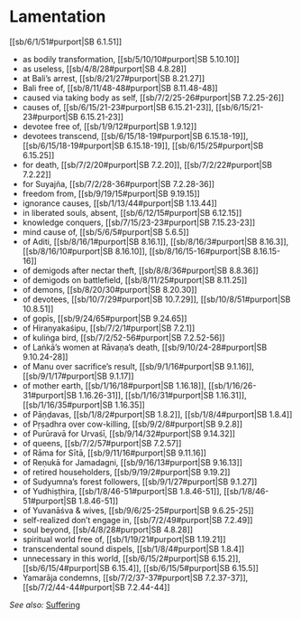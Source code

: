 # Lamentation

[[sb/6/1/51#purport|SB 6.1.51]]

* as bodily transformation, [[sb/5/10/10#purport|SB 5.10.10]]
* as useless, [[sb/4/8/28#purport|SB 4.8.28]]
* at Bali’s arrest, [[sb/8/21/27#purport|SB 8.21.27]]
* Bali free of, [[sb/8/11/48-48#purport|SB 8.11.48-48]]
* caused via taking body as self, [[sb/7/2/25-26#purport|SB 7.2.25-26]]
* causes of, [[sb/6/15/21-23#purport|SB 6.15.21-23]], [[sb/6/15/21-23#purport|SB 6.15.21-23]]
* devotee free of, [[sb/1/9/12#purport|SB 1.9.12]]
* devotees transcend, [[sb/6/15/18-19#purport|SB 6.15.18-19]], [[sb/6/15/18-19#purport|SB 6.15.18-19]], [[sb/6/15/25#purport|SB 6.15.25]]
* for death, [[sb/7/2/20#purport|SB 7.2.20]], [[sb/7/2/22#purport|SB 7.2.22]]
* for Suyajña, [[sb/7/2/28-36#purport|SB 7.2.28-36]]
* freedom from, [[sb/9/19/15#purport|SB 9.19.15]]
* ignorance causes, [[sb/1/13/44#purport|SB 1.13.44]]
* in liberated souls, absent, [[sb/6/12/15#purport|SB 6.12.15]]
* knowledge conquers, [[sb/7/15/23-23#purport|SB 7.15.23-23]]
* mind cause of, [[sb/5/6/5#purport|SB 5.6.5]]
* of Aditi, [[sb/8/16/1#purport|SB 8.16.1]], [[sb/8/16/3#purport|SB 8.16.3]], [[sb/8/16/10#purport|SB 8.16.10]], [[sb/8/16/15-16#purport|SB 8.16.15-16]]
* of demigods after nectar theft, [[sb/8/8/36#purport|SB 8.8.36]]
* of demigods on battlefield, [[sb/8/11/25#purport|SB 8.11.25]]
* of demons, [[sb/8/20/30#purport|SB 8.20.30]]
* of devotees, [[sb/10/7/29#purport|SB 10.7.29]], [[sb/10/8/51#purport|SB 10.8.51]]
* of gopīs, [[sb/9/24/65#purport|SB 9.24.65]]
* of Hiraṇyakaśipu, [[sb/7/2/1#purport|SB 7.2.1]]
* of kuliṅga bird, [[sb/7/2/52-56#purport|SB 7.2.52-56]]
* of Laṅkā’s women at Rāvaṇa’s death, [[sb/9/10/24-28#purport|SB 9.10.24-28]]
* of Manu over sacrifice’s result, [[sb/9/1/16#purport|SB 9.1.16]], [[sb/9/1/17#purport|SB 9.1.17]]
* of mother earth, [[sb/1/16/18#purport|SB 1.16.18]], [[sb/1/16/26-31#purport|SB 1.16.26-31]], [[sb/1/16/31#purport|SB 1.16.31]], [[sb/1/16/35#purport|SB 1.16.35]]
* of Pāṇḍavas, [[sb/1/8/2#purport|SB 1.8.2]], [[sb/1/8/4#purport|SB 1.8.4]]
* of Pṛṣadhra over cow-killing, [[sb/9/2/8#purport|SB 9.2.8]]
* of Purūravā for Urvaśī, [[sb/9/14/32#purport|SB 9.14.32]]
* of queens, [[sb/7/2/57#purport|SB 7.2.57]]
* of Rāma for Sītā, [[sb/9/11/16#purport|SB 9.11.16]]
* of Reṇukā for Jamadagni, [[sb/9/16/13#purport|SB 9.16.13]]
* of retired householders, [[sb/9/19/2#purport|SB 9.19.2]]
* of Sudyumna’s forest followers, [[sb/9/1/27#purport|SB 9.1.27]]
* of Yudhiṣṭhira, [[sb/1/8/46-51#purport|SB 1.8.46-51]], [[sb/1/8/46-51#purport|SB 1.8.46-51]]
* of Yuvanāśva & wives, [[sb/9/6/25-25#purport|SB 9.6.25-25]]
* self-realized don’t engage in, [[sb/7/2/49#purport|SB 7.2.49]]
* soul beyond, [[sb/4/8/28#purport|SB 4.8.28]]
* spiritual world free of, [[sb/1/19/21#purport|SB 1.19.21]]
* transcendental sound dispels, [[sb/1/8/4#purport|SB 1.8.4]]
* unnecessary in this world, [[sb/6/15/2#purport|SB 6.15.2]], [[sb/6/15/4#purport|SB 6.15.4]], [[sb/6/15/5#purport|SB 6.15.5]]
* Yamarāja condemns, [[sb/7/2/37-37#purport|SB 7.2.37-37]], [[sb/7/2/44-44#purport|SB 7.2.44-44]]

*See also:* [Suffering](entries/suffering.md)
